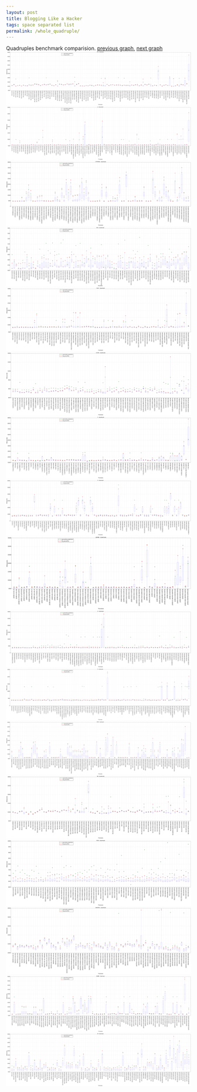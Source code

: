 ```yaml
---
layout: post
title: Blogging Like a Hacker
tags: space separated list
permalink: /whole_quadruple/
---
```


Quadruples benchmark comparision.
[previous graph](../whole_triple/), [next graph](../whole_quintuple/)
<img src="./images/quadruple/AVL_box.png" alt="graph figure"><img src="./images/quadruple/A_box.png" alt="graph figure"><img src="./images/quadruple/CYPHERD_box.png" alt="graph figure"><img src="./images/quadruple/EGG_box.png" alt="graph figure"><img src="./images/quadruple/FACE_box.png" alt="graph figure"><img src="./images/quadruple/FLOYD_box.png" alt="graph figure"><img src="./images/quadruple/F_box.png" alt="graph figure"><img src="./images/quadruple/H_box.png" alt="graph figure"><img src="./images/quadruple/JSOND_box.png" alt="graph figure"><img src="./images/quadruple/K_box.png" alt="graph figure"><img src="./images/quadruple/O_box.png" alt="graph figure"><img src="./images/quadruple/PDFD_box.png" alt="graph figure"><img src="./images/quadruple/RB_box.png" alt="graph figure"><img src="./images/quadruple/ROD_box.png" alt="graph figure"><img src="./images/quadruple/SMATRIX_box.png" alt="graph figure"><img src="./images/quadruple/SORTD_box.png" alt="graph figure"><img src="./images/quadruple/ZB_box.png" alt="graph figure">